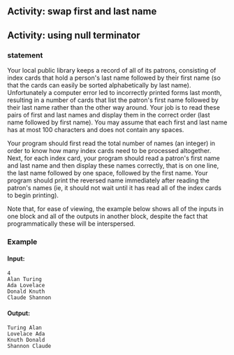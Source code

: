 ## Activity: swap first and last name

## Activity: using null terminator
### statement
Your local public library keeps a record of all of its patrons, consisting of index cards that hold a person's last name followed by their first name (so that the cards can easily be sorted alphabetically by last name). Unfortunately a computer error led to incorrectly printed forms last month, resulting in a number of cards that list the patron's first name followed by their last name rather than the other way around. Your job is to read these pairs of first and last names and display them in the correct order (last name followed by first name). You may assume that each first and last name has at most 100 characters and does not contain any spaces.

Your program should first read the total number of names (an integer) in order to know how many index cards need to be processed altogether. Next, for each index card, your program should read a patron's first name and last name and then display these names correctly, that is on one line, the last name followed by one space, followed by the first name. Your program should print the reversed name immediately after reading the patron's names (ie, it should not wait until it has read all of the index cards to begin printing).

Note that, for ease of viewing, the example below shows all of the inputs in one block and all of the outputs in another block, despite the fact that programmatically these will be interspersed.

### Example

#### Input:

    4  
    Alan Turing  
    Ada Lovelace  
    Donald Knuth  
    Claude Shannon

#### Output:

    Turing Alan  
    Lovelace Ada  
    Knuth Donald  
    Shannon Claude
